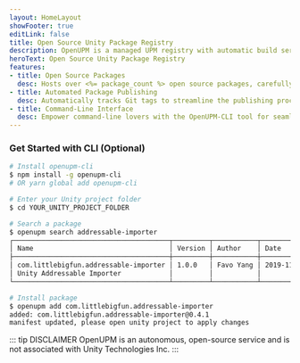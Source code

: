 ```yaml
---
layout: HomeLayout
showFooter: true
editLink: false
title: Open Source Unity Package Registry
description: OpenUPM is a managed UPM registry with automatic build services for open-source Unity packages.
heroText: Open Source Unity Package Registry
features:
- title: Open Source Packages
  desc: Hosts over <%= package_count %> open source packages, carefully curated by the community.
- title: Automated Package Publishing
  desc: Automatically tracks Git tags to streamline the publishing process and ensure packages are always up-to-date.
- title: Command-Line Interface
  desc: Empower command-line lovers with the OpenUPM-CLI tool for seamless UPM registry interaction.
---
```

### Get Started with CLI (Optional)

```sh
# Install openupm-cli
$ npm install -g openupm-cli
# OR yarn global add openupm-cli

# Enter your Unity project folder
$ cd YOUR_UNITY_PROJECT_FOLDER

# Search a package
$ openupm search addressable-importer
┌───────────────────────────────────────┬─────────┬───────────┬────────────┐
│ Name                                  │ Version │ Author    │ Date       │
├───────────────────────────────────────┼─────────┼───────────┼────────────┤
│ com.littlebigfun.addressable-importer │ 1.0.0   │ Favo Yang │ 2019-11-25 │
│ Unity Addressable Importer            │         │           │            │
└───────────────────────────────────────┴─────────┴───────────┴────────────┘

# Install package
$ openupm add com.littlebigfun.addressable-importer
added: com.littlebigfun.addressable-importer@0.4.1
manifest updated, please open unity project to apply changes
```

::: tip DISCLAIMER
OpenUPM is an autonomous, open-source service and is not associated with Unity Technologies Inc.
:::